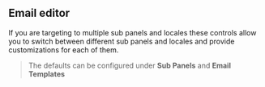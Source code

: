 ## Email editor
If you are targeting to multiple sub panels and locales these controls allow you to switch between different sub panels and locales and provide customizations for each of them.

> The defaults can be configured under **Sub Panels** and **Email Templates**
